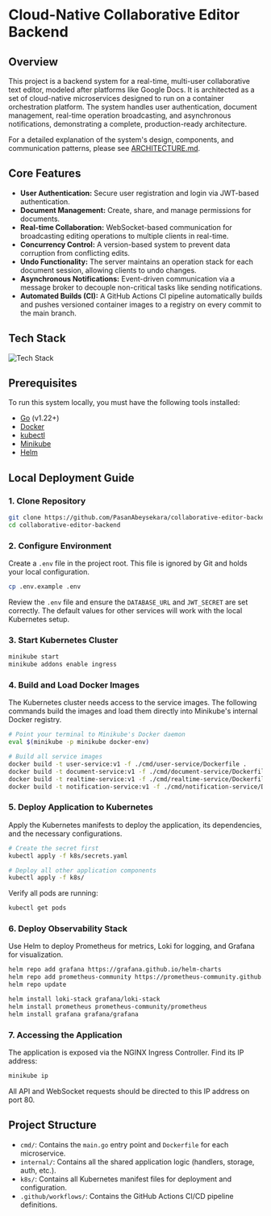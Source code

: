 # Cloud-Native Collaborative Editor Backend

## Overview

This project is a backend system for a real-time, multi-user collaborative text editor, modeled after platforms like Google Docs. It is architected as a set of cloud-native microservices designed to run on a container orchestration platform. The system handles user authentication, document management, real-time operation broadcasting, and asynchronous notifications, demonstrating a complete, production-ready architecture.

For a detailed explanation of the system's design, components, and communication patterns, please see [ARCHITECTURE.md](ARCHITECTURE.md).

## Core Features

*   **User Authentication:** Secure user registration and login via JWT-based authentication.
*   **Document Management:** Create, share, and manage permissions for documents.
*   **Real-time Collaboration:** WebSocket-based communication for broadcasting editing operations to multiple clients in real-time.
*   **Concurrency Control:** A version-based system to prevent data corruption from conflicting edits.
*   **Undo Functionality:** The server maintains an operation stack for each document session, allowing clients to undo changes.
*   **Asynchronous Notifications:** Event-driven communication via a message broker to decouple non-critical tasks like sending notifications.
*   **Automated Builds (CI):** A GitHub Actions CI pipeline automatically builds and pushes versioned container images to a registry on every commit to the main branch.

## Tech Stack

![Tech Stack](https://github.com/user-attachments/assets/be236822-23e9-4f0a-aae8-09d0c130f811)

## Prerequisites

To run this system locally, you must have the following tools installed:
*   [Go](https://golang.org/doc/install) (v1.22+)
*   [Docker](https://docs.docker.com/get-docker/)
*   [kubectl](https://kubernetes.io/docs/tasks/tools/)
*   [Minikube](https://minikube.sigs.k8s.io/docs/start/)
*   [Helm](https://helm.sh/docs/intro/install/)

## Local Deployment Guide

### 1. Clone Repository
```bash
git clone https://github.com/PasanAbeysekara/collaborative-editor-backend.git
cd collaborative-editor-backend
```

### 2. Configure Environment
Create a `.env` file in the project root. This file is ignored by Git and holds your local configuration.
```bash
cp .env.example .env
```
Review the `.env` file and ensure the `DATABASE_URL` and `JWT_SECRET` are set correctly. The default values for other services will work with the local Kubernetes setup.

### 3. Start Kubernetes Cluster
```bash
minikube start
minikube addons enable ingress
```

### 4. Build and Load Docker Images
The Kubernetes cluster needs access to the service images. The following commands build the images and load them directly into Minikube's internal Docker registry.
```bash
# Point your terminal to Minikube's Docker daemon
eval $(minikube -p minikube docker-env)

# Build all service images
docker build -t user-service:v1 -f ./cmd/user-service/Dockerfile .
docker build -t document-service:v1 -f ./cmd/document-service/Dockerfile .
docker build -t realtime-service:v1 -f ./cmd/realtime-service/Dockerfile .
docker build -t notification-service:v1 -f ./cmd/notification-service/Dockerfile .
```

### 5. Deploy Application to Kubernetes
Apply the Kubernetes manifests to deploy the application, its dependencies, and the necessary configurations.
```bash
# Create the secret first
kubectl apply -f k8s/secrets.yaml

# Deploy all other application components
kubectl apply -f k8s/
```
Verify all pods are running:
```bash
kubectl get pods
```

### 6. Deploy Observability Stack
Use Helm to deploy Prometheus for metrics, Loki for logging, and Grafana for visualization.
```bash
helm repo add grafana https://grafana.github.io/helm-charts
helm repo add prometheus-community https://prometheus-community.github.io/helm-charts
helm repo update

helm install loki-stack grafana/loki-stack
helm install prometheus prometheus-community/prometheus
helm install grafana grafana/grafana
```

### 7. Accessing the Application
The application is exposed via the NGINX Ingress Controller. Find its IP address:
```bash
minikube ip
```
All API and WebSocket requests should be directed to this IP address on port 80.

## Project Structure

-   `cmd/`: Contains the `main.go` entry point and `Dockerfile` for each microservice.
-   `internal/`: Contains all the shared application logic (handlers, storage, auth, etc.).
-   `k8s/`: Contains all Kubernetes manifest files for deployment and configuration.
-   `.github/workflows/`: Contains the GitHub Actions CI/CD pipeline definitions.
